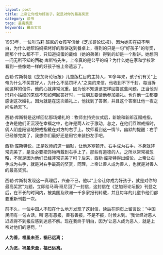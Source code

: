 ```yaml
---
layout: post
title: 上帝让你成为好孩子，就是对你的最高奖赏
category: 读书
tags: 最高奖赏
keywords: 最高奖赏
---
```


1963年，一位叫马莉·班尼的女孩写信给《芝加哥论坛报》，因为她实在搞不明白，为什么她帮妈妈把烤好的甜饼送到餐桌上，得到的只是一句"好孩子"的夸奖，而那个什么都不干，只知道捣蛋的戴维（她的弟弟）得到的却是一个甜饼。她想问一问无所不知的西勒·库斯特先生，上帝真的是公平的吗？为什么她在家和学校常看到一些像她一样的好孩子被上帝遗忘了。

西勒·库斯特是《芝加哥论坛报》儿童版栏目的主持人，10多年来，孩子们有关"上帝为什么不奖赏好人，为什么不惩罚坏人"之类的来信，他收到不下千封。每当拆阅这样的信件，他的心就非常沉重，因为他不知道该怎样回答这些问题。正当他对玛莉小姑娘的来信不知如何回答好时，一位朋友要请他参加婚礼。也许他一生都要感谢这次婚礼，因为就是在这次婚礼上，他找到了答案，并且这个答案让他一夜之间名扬天下。

西勒·库斯特是这样回忆那场婚礼的：牧师主持完仪式后，新娘和新郎互赠戒指，也许是他们正沉浸在幸福之中，也许是两人过于激动。总之，在他们互赠戒指时，俩人阴差阳错地把戒指戴在对方的右手上。牧师看到这一情节，幽默的提醒：右手已经够完美了，我想你们最好还是用它来装扮左手吧。

西勒·库斯特说，正是牧师的这一幽默，让他茅塞顿开。右手成为右手，本身就非常完美了，是没必要把饰物再戴到右手上了。那些有道德的人，之所以常常被忽略，不就是因为他们已经非常完美了吗？后来，西勒·库斯特得出结论，上帝让右手成为右手，就是对右手最高的奖赏，同理，上帝让善人成为善人，也就是对善人的最高奖赏。

西勒·库斯特发现这一真理后，兴奋不已，他以"上帝让你成为好孩子，就是对你的最高奖赏"为题，立即给马莉·班尼回了一封信，这封信在《芝加哥论坛报》刊登之后，在不长的时间内，被美国及欧洲一千多家报刊转载，并且每年的儿童节他们都要重新刊载一次。

前不久，一位中国人不知在什么地方发现了这封信，读后在网页上留言说："中国民间有一句古话，叫'恶有恶报，善有善报，不是不报，时候未到。'我曾经对恶人迟迟得不到报应感到迷惑不解。现在我终于明白，因为'让恶人成为恶人，就是上帝对他们的惩罚。'"

**人为善，福虽未至，祸已远离；**

**人为恶，祸虽未至，福已远离。**